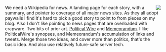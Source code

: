 <img src="http://scripting.com/images/2018/01/14/mlk.png" border="0" align="right">We need a Wikipedia for news. A landing page for each story, with a summary, and pointer to coverage of all major news sites. As they all adopt paywalls I find it's hard to pick a good story to point to from pieces on my blog. Also I don't like pointing to news pages that are overloaded with crapware. Two bits of prior art. <a href="https://politicalwire.com/">Political Wire</a> and <a href="https://www.memeorandum.com/">Memeorandum</a>. I like PoliticalWire's synopses, and Memeorandum's accumulation of links and tweets. Merge those two ideas, and cover more than politics, that's the basic idea. And also use relatively future-safe server tech. 
